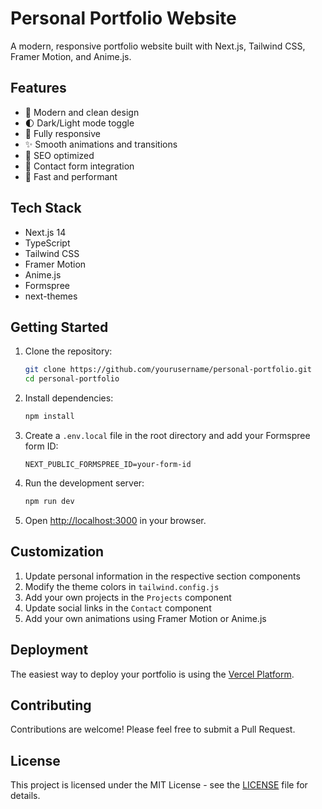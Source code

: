 # Personal Portfolio Website

A modern, responsive portfolio website built with Next.js, Tailwind CSS, Framer Motion, and Anime.js.

## Features

- 🎨 Modern and clean design
- 🌓 Dark/Light mode toggle
- 📱 Fully responsive
- ✨ Smooth animations and transitions
- 🎯 SEO optimized
- 📝 Contact form integration
- 🚀 Fast and performant

## Tech Stack

- Next.js 14
- TypeScript
- Tailwind CSS
- Framer Motion
- Anime.js
- Formspree
- next-themes

## Getting Started

1. Clone the repository:

   ```bash
   git clone https://github.com/yourusername/personal-portfolio.git
   cd personal-portfolio
   ```

2. Install dependencies:

   ```bash
   npm install
   ```

3. Create a `.env.local` file in the root directory and add your Formspree form ID:

   ```
   NEXT_PUBLIC_FORMSPREE_ID=your-form-id
   ```

4. Run the development server:

   ```bash
   npm run dev
   ```

5. Open [http://localhost:3000](http://localhost:3000) in your browser.

## Customization

1. Update personal information in the respective section components
2. Modify the theme colors in `tailwind.config.js`
3. Add your own projects in the `Projects` component
4. Update social links in the `Contact` component
5. Add your own animations using Framer Motion or Anime.js

## Deployment

The easiest way to deploy your portfolio is using the [Vercel Platform](https://vercel.com/new).

## Contributing

Contributions are welcome! Please feel free to submit a Pull Request.

## License

This project is licensed under the MIT License - see the [LICENSE](LICENSE) file for details.
